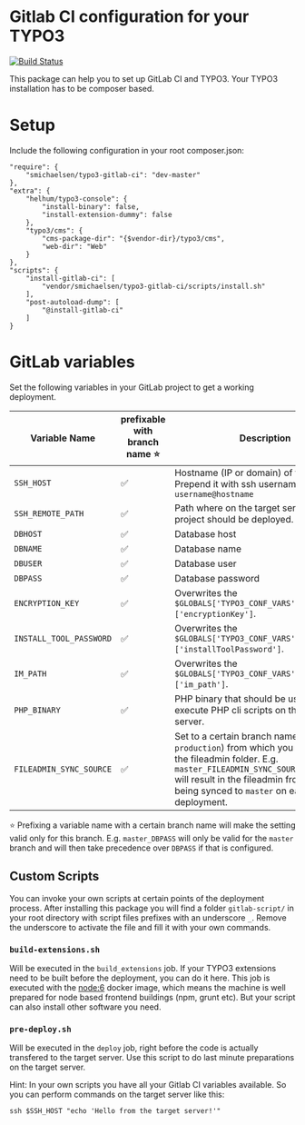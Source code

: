 # Gitlab CI configuration for your TYPO3
 
 [![Build Status](https://travis-ci.org/smichaelsen/typo3-gitlab-ci.svg?branch=master)](https://travis-ci.org/smichaelsen/typo3-gitlab-ci)

This package can help you to set up GitLab CI and TYPO3. Your TYPO3 installation has to be composer based.

# Setup

Include the following configuration in your root composer.json:

    "require": {
    	"smichaelsen/typo3-gitlab-ci": "dev-master"
    },
    "extra": {
		"helhum/typo3-console": {
			"install-binary": false,
			"install-extension-dummy": false
		},
		"typo3/cms": {
			"cms-package-dir": "{$vendor-dir}/typo3/cms",
			"web-dir": "Web"
		}
	},
    "scripts": {
        "install-gitlab-ci": [
            "vendor/smichaelsen/typo3-gitlab-ci/scripts/install.sh"
        ],
        "post-autoload-dump": [
            "@install-gitlab-ci"
        ]
    }

# GitLab variables

Set the following variables in your GitLab project to get a working deployment.

| Variable Name           | prefixable with branch name :star: | Description                                                                                                                                                                                                                                   | Mandatory          |
|-------------------------|-----------------------------|-----------------------------------------------------------------------------------------------------------------------------------------------------------------------------------------------------------------------------------------------|--------------------|
| `SSH_HOST`              | :white_check_mark:          | Hostname (IP or domain) of target server. Prepend it with ssh username like this: `username@hostname`                                                                                                                                         | :white_check_mark: |
| `SSH_REMOTE_PATH`       | :white_check_mark:          | Path where on the target server the project should be deployed.                                                                                                                                                                               | :white_check_mark: |
| `DBHOST`                | :white_check_mark:          | Database host                                                                                                                                                                                                                                 | :white_check_mark: |
| `DBNAME`                | :white_check_mark:          | Database name                                                                                                                                                                                                                                 | :white_check_mark: |
| `DBUSER`                | :white_check_mark:          | Database user                                                                                                                                                                                                                                 | :white_check_mark: |
| `DBPASS`                | :white_check_mark:          | Database password                                                                                                                                                                                                                             | :white_check_mark: |
| `ENCRYPTION_KEY`        | :white_check_mark:          | Overwrites the `$GLOBALS['TYPO3_CONF_VARS']['SYS']['encryptionKey']`.                                                                                                                                                                         | :x:                |
| `INSTALL_TOOL_PASSWORD` | :white_check_mark:          | Overwrites the `$GLOBALS['TYPO3_CONF_VARS']['BE']['installToolPassword']`.                                                                                                                                                                    | :x:                |
| `IM_PATH`               | :white_check_mark:          | Overwrites the `$GLOBALS['TYPO3_CONF_VARS']['GFX']['im_path']`.                                                                                                                                                                               | :x:                |
| `PHP_BINARY`            | :white_check_mark:          | PHP binary that should be used to execute PHP cli scripts on the target server.                                                                                                                                                               | :x:                |
| `FILEADMIN_SYNC_SOURCE` | :white_check_mark:          | Set to a certain branch name (e.g. `production`) from which you want to sync the fileadmin folder. E.g. `master_FILEADMIN_SYNC_SOURCE=production` will result in the fileadmin from `production` being synced to `master` on each deployment. | :x:                |


:star: Prefixing a variable name with a certain branch name will make the setting valid only for this branch. E.g. `master_DBPASS`
will only be valid for the `master` branch and will then take precedence over `DBPASS` if that is configured.  

## Custom Scripts

You can invoke your own scripts at certain points of the deployment process. After installing this package you will find
a folder `gitlab-script/` in your root directory with script files prefixes with an underscore `_`. Remove the
underscore to activate the file and fill it with your own commands.

### `build-extensions.sh`

Will be executed in the `build_extensions` job. If your TYPO3 extensions need to be built before the deployment, you
can do it here. This job is executed with the [node:6](https://hub.docker.com/_/node/) docker image, which means the
machine is well prepared for node based frontend buildings (npm, grunt etc). But your script can also install other
software you need.

### `pre-deploy.sh`

Will be executed in the `deploy` job, right before the code is actually transfered to the target server. Use this script
to do last minute preparations on the target server.

Hint: In your own scripts you have all your Gitlab CI variables available. So you can perform commands on the target
server like this:

    ssh $SSH_HOST "echo 'Hello from the target server!'"
